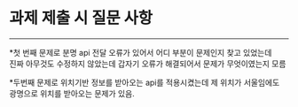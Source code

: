 # 과제 제출 시 질문 사항

---
*첫 번째 문제로 분명 api 전달 오류가 있어서 어디 부분이 문제인지 찾고 있었는데  
진짜 아무것도 수정하지 않았는데 갑자기 오류가 해결되어서 문제가 무엇이였는지 모름

*두번째 문제로 위치기반 정보를 받아오는 api를 적용시켰는데 제 위치가 서울임에도
광명으로 위치를 받아오는 문제가 있음.
